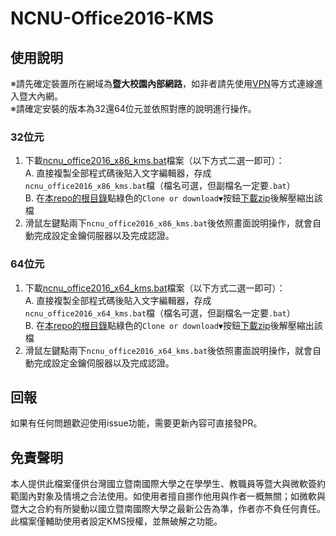 # NCNU-Office2016-KMS

## 使用說明
※請先確定裝置所在網域為**暨大校園內部網路**，如非者請先使用[VPN](https://sslvpn9.twaren.net/ncnu)等方式連線進入暨大內網。  
※請確定安裝的版本為32還64位元並依照對應的說明進行操作。
### 32位元
1. 下載[ncnu_office2016_x86_kms.bat](https://github.com/hms5232/NCNU-Office2016-KMS/blob/master/ncnu_office2016_x86_kms.bat)檔案（以下方式二選一即可）：  
  A. 直接複製全部程式碼後貼入文字編輯器，存成`ncnu_office2016_x86_kms.bat`檔（檔名可選，但副檔名一定要`.bat`）  
  B. 在[本repo的根目錄](https://github.com/hms5232/NCNU-Office2016-KMS)點綠色的`Clone or download▼`按鈕[下載zip](https://github.com/hms5232/NCNU-Office2016-KMS/archive/master.zip)後解壓縮出該檔
2. 滑鼠左鍵點兩下`ncnu_office2016_x86_kms.bat`後依照畫面說明操作，就會自動完成設定金鑰伺服器以及完成認證。

### 64位元
1. 下載[ncnu_office2016_x64_kms.bat](https://github.com/hms5232/NCNU-Office2016-KMS/blob/master/ncnu_office2016_x64_kms.bat)檔案（以下方式二選一即可）：  
  A. 直接複製全部程式碼後貼入文字編輯器，存成`ncnu_office2016_x64_kms.bat`檔（檔名可選，但副檔名一定要`.bat`）  
  B. 在[本repo的根目錄](https://github.com/hms5232/NCNU-Office2016-KMS)點綠色的`Clone or download▼`按鈕[下載zip](https://github.com/hms5232/NCNU-Office2016-KMS/archive/master.zip)後解壓縮出該檔
2. 滑鼠左鍵點兩下`ncnu_office2016_x64_kms.bat`後依照畫面說明操作，就會自動完成設定金鑰伺服器以及完成認證。

## 回報
如果有任何問題歡迎使用issue功能，需要更新內容可直接發PR。

## 免責聲明
本人提供此檔案僅供台灣國立暨南國際大學之在學學生、教職員等暨大與微軟簽約範圍內對象及情境之合法使用。如使用者擅自挪作他用與作者一概無關；如微軟與暨大之合約有所變動以國立暨南國際大學之最新公告為準，作者亦不負任何責任。  
此檔案僅輔助使用者設定KMS授權，並無破解之功能。
